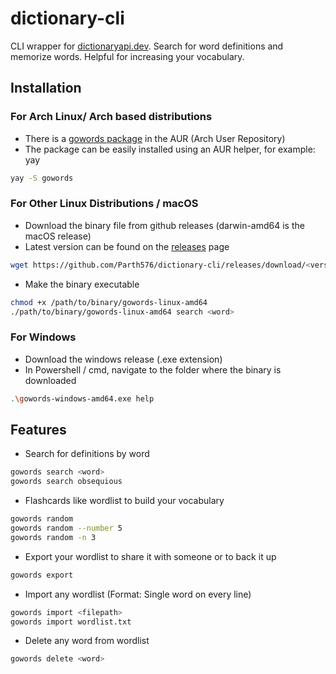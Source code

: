 # dictionary-cli
CLI wrapper for [dictionaryapi.dev](https://dictionaryapi.dev/). Search for word definitions and memorize words. Helpful for increasing your vocabulary.

## Installation 

### For Arch Linux/ Arch based distributions

- There is a [gowords package](https://aur.archlinux.org/packages/gowords) in the AUR (Arch User Repository)
- The package can be easily installed using an AUR helper, for example: yay
```bash
yay -S gowords
```

### For Other Linux Distributions / macOS

- Download the binary file from github releases (darwin-amd64 is the macOS release)
- Latest version can be found on the [releases](https://github.com/Parth576/dictionary-cli/releases/latest) page
```bash
wget https://github.com/Parth576/dictionary-cli/releases/download/<version>/gowords-linux-amd64
```
- Make the binary executable
```bash
chmod +x /path/to/binary/gowords-linux-amd64
./path/to/binary/gowords-linux-amd64 search <word>
```

### For Windows

- Download the windows release (.exe extension)
- In Powershell / cmd, navigate to the folder where the binary is downloaded
```bash
.\gowords-windows-amd64.exe help
```


## Features

- Search for definitions by word
```bash
gowords search <word>
gowords search obsequious
```
- Flashcards like wordlist to build your vocabulary
```bash
gowords random
gowords random --number 5  
gowords random -n 3
```

- Export your wordlist to share it with someone or to back it up
```bash
gowords export
```

- Import any wordlist (Format: Single word on every line)
```bash
gowords import <filepath>
gowords import wordlist.txt
```

- Delete any word from wordlist
```bash
gowords delete <word>
```
